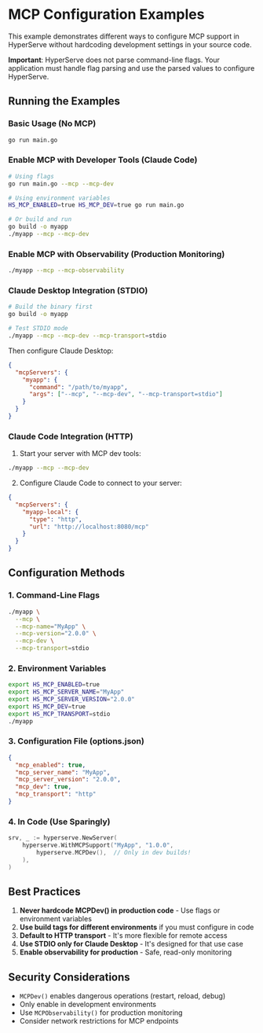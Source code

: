 # MCP Configuration Examples

This example demonstrates different ways to configure MCP support in HyperServe without hardcoding development settings in your source code.

**Important**: HyperServe does not parse command-line flags. Your application must handle flag parsing and use the parsed values to configure HyperServe.

## Running the Examples

### Basic Usage (No MCP)
```bash
go run main.go
```

### Enable MCP with Developer Tools (Claude Code)
```bash
# Using flags
go run main.go --mcp --mcp-dev

# Using environment variables
HS_MCP_ENABLED=true HS_MCP_DEV=true go run main.go

# Or build and run
go build -o myapp
./myapp --mcp --mcp-dev
```

### Enable MCP with Observability (Production Monitoring)
```bash
./myapp --mcp --mcp-observability
```

### Claude Desktop Integration (STDIO)
```bash
# Build the binary first
go build -o myapp

# Test STDIO mode
./myapp --mcp --mcp-dev --mcp-transport=stdio
```

Then configure Claude Desktop:
```json
{
  "mcpServers": {
    "myapp": {
      "command": "/path/to/myapp",
      "args": ["--mcp", "--mcp-dev", "--mcp-transport=stdio"]
    }
  }
}
```

### Claude Code Integration (HTTP)

1. Start your server with MCP dev tools:
```bash
./myapp --mcp --mcp-dev
```

2. Configure Claude Code to connect to your server:
```json
{
  "mcpServers": {
    "myapp-local": {
      "type": "http",
      "url": "http://localhost:8080/mcp"
    }
  }
}
```

## Configuration Methods

### 1. Command-Line Flags
```bash
./myapp \
  --mcp \
  --mcp-name="MyApp" \
  --mcp-version="2.0.0" \
  --mcp-dev \
  --mcp-transport=stdio
```

### 2. Environment Variables
```bash
export HS_MCP_ENABLED=true
export HS_MCP_SERVER_NAME="MyApp"
export HS_MCP_SERVER_VERSION="2.0.0"
export HS_MCP_DEV=true
export HS_MCP_TRANSPORT=stdio
./myapp
```

### 3. Configuration File (options.json)
```json
{
  "mcp_enabled": true,
  "mcp_server_name": "MyApp",
  "mcp_server_version": "2.0.0",
  "mcp_dev": true,
  "mcp_transport": "http"
}
```

### 4. In Code (Use Sparingly)
```go
srv, _ := hyperserve.NewServer(
    hyperserve.WithMCPSupport("MyApp", "1.0.0",
        hyperserve.MCPDev(),  // Only in dev builds!
    ),
)
```

## Best Practices

1. **Never hardcode MCPDev() in production code** - Use flags or environment variables
2. **Use build tags for different environments** if you must configure in code
3. **Default to HTTP transport** - It's more flexible for remote access
4. **Use STDIO only for Claude Desktop** - It's designed for that use case
5. **Enable observability for production** - Safe, read-only monitoring

## Security Considerations

- `MCPDev()` enables dangerous operations (restart, reload, debug)
- Only enable in development environments
- Use `MCPObservability()` for production monitoring
- Consider network restrictions for MCP endpoints